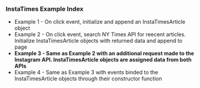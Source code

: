 ### InstaTimes Example Index
* Example 1 - On click event, initialize and append an InstaTimesArticle object 
* Example 2 - On click event, search NY Times API for reecent articles. Initialize InstaTimesArticle objects with returned data and append to page
* **Example 3 - Same as Example 2 with an additional request made to the Instagram API. InstaTimesArticle objects are assigned data from both APIs**
* Example 4 - Same as Example 3 with events binded to the InstaTimesArticle objects through their constructor function